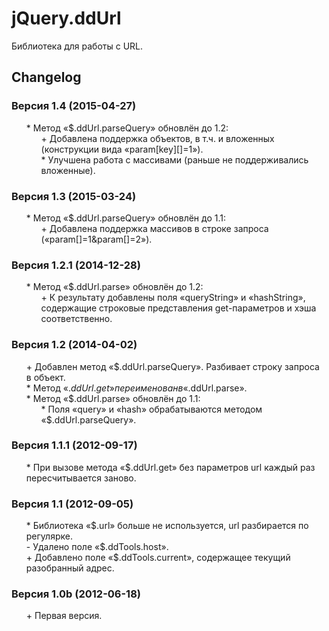 # jQuery.ddUrl
Библиотека для работы с URL.

## Changelog
### Версия 1.4 (2015-04-27)
* \* Метод «$.ddUrl.parseQuery» обновлён до 1.2:
	* \+ Добавлена поддержка объектов, в т.ч. и вложенных (конструкции вида «param[key][]=1»).
	* \* Улучшена работа с массивами (раньше не поддерживались вложенные).

### Версия 1.3 (2015-03-24)
* \* Метод «$.ddUrl.parseQuery» обновлён до 1.1:
	* \+ Добавлена поддержка массивов в строке запроса («param[]=1&param[]=2»).

### Версия 1.2.1 (2014-12-28)
* \* Метод «$.ddUrl.parse» обновлён до 1.2:
	* \+ К результату добавлены поля «queryString» и «hashString», содержащие строковые представления get-параметров и хэша соответственно.

### Версия 1.2 (2014-04-02)
* \+ Добавлен метод «$.ddUrl.parseQuery». Разбивает строку запроса в объект.
* \* Метод «$.ddUrl.get» переименован в «$.ddUrl.parse».
* \* Метод «$.ddUrl.parse» обновлён до 1.1:
	* \* Поля «query» и «hash» обрабатываются методом «$.ddUrl.parseQuery».

### Версия 1.1.1 (2012-09-17)
* \* При вызове метода «$.ddUrl.get» без параметров url каждый раз пересчитывается заново.

### Версия 1.1 (2012-09-05)
* \* Библиотека «$.url» больше не используется, url разбирается по регулярке.
* \- Удалено поле «$.ddTools.host».
* \+ Добавлено поле «$.ddTools.current», содержащее текущий разобранный адрес.

### Версия 1.0b (2012-06-18)
* \+ Первая версия.

<style>ul{list-style:none;}</style>